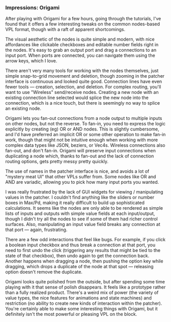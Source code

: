 ### Impressions: Origami

After playing with Origami for a few hours, going through the tutorials, I've found that it offers a few interesting tweaks on the common nodes-based VPL format, though with a raft of apparent shortcomings.

The visual aesthetic of the nodes is quite simple and modern, with nice affordances like clickable checkboxes and editable number fields right in the nodes. It's easy to grab an output port and drag a connections to an input port. When ports are connected, you can navigate them using the arrow keys, which I love.

There aren't very many tools for working with the nodes themselves, just simple snap-to-grid movement and deletion, though zooming in the patcher interface is continuous and looked quite good. Connection lines have even fewer tools — creation, selection, and deletion. For complex routing, you'll want to use "Wireless" send/receive nodes. Creating a new node with an existing connection line selected would splice the new node into the connection, which is a nice touch, but there is seemingly no way to splice an existing node.

Origami lets you fan-out connections from a node output to multiple inputs on other nodes, but not the reverse. To fan-in, you need to express the logic explicitly by creating (eg) OR or AND nodes. This is slightly cumbersome, and I'd have preferred an implicit OR or some other operation to make fan-in work, though that might not be intuitive enough when working with more complex data types like JSON, beziers, or Vec4s. Wireless connections also fan-out, and don't fan-in. Origami will preserve input connections when duplicating a node which, thanks to fan-out and the lack of connection routing options, gets pretty messy pretty quickly.

The use of names in the patcher interface is nice, and avoids a lot of "mystery meat UI" that other VPLs suffer from. Some nodes like OR and AND are variadic, allowing you to pick how many input ports you wanted.

I was really frustrated by the lack of GUI widgets for viewing / manipulating values in the patcher. I couldn't find anything like the sliders or number boxes in Max/Pd, making it really difficult to build up sophisticated calculations. It seems like the nodes are only able to be rendered as simple lists of inputs and outputs with simple value fields at each input/output, though I didn't try all the nodes to see if some of them had richer control surfaces. Also, manipulating an input value field breaks any connection at that port — again, frustrating.

There are a few odd interactions that feel like bugs. For example, if you click a boolean input checkbox and thus break a connection at that port, you need to first undo the click (triggering any results that might be tied to the state of that checkbox), then undo again to get the connection back. Another happens when dragging a node, then pushing the option key while dragging, which drops a duplicate of the node at that spot — releasing option doesn't remove the duplicate.

Origami looks quite polished from the outside, but after spending some time playing with it that sense of polish disappears. It feels like a prototype rather than a fully realized product. There's a weird mix of power (the variety of value types, the nice features for animations and state machines) and restriction (no ability to create new kinds of interaction within the patcher). You're certainly able to make some interesting things with Origami, but it definitely isn't the most powerful or pleasing VPL on the block.
